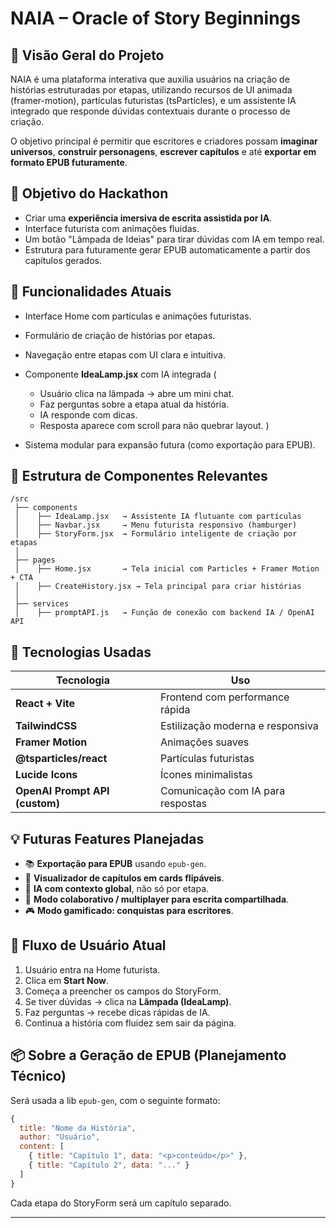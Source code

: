 # NAIA – Oracle of Story Beginnings

## 🧠 Visão Geral do Projeto

NAIA é uma plataforma interativa que auxilia usuários na criação de histórias estruturadas por etapas, utilizando recursos de UI animada (framer-motion), partículas futuristas (tsParticles), e um assistente IA integrado que responde dúvidas contextuais durante o processo de criação.

O objetivo principal é permitir que escritores e criadores possam **imaginar universos**, **construir personagens**, **escrever capítulos** e até **exportar em formato EPUB futuramente**.

## 🎯 Objetivo do Hackathon

* Criar uma **experiência imersiva de escrita assistida por IA**.
* Interface futurista com animações fluidas.
* Um botão "Lâmpada de Ideias" para tirar dúvidas com IA em tempo real.
* Estrutura para futuramente gerar EPUB automaticamente a partir dos capítulos gerados.

## 🚀 Funcionalidades Atuais

* Interface Home com partículas e animações futuristas.
* Formulário de criação de histórias por etapas.
* Navegação entre etapas com UI clara e intuitiva.
* Componente **IdeaLamp.jsx** com IA integrada (

  * Usuário clica na lâmpada → abre um mini chat.
  * Faz perguntas sobre a etapa atual da história.
  * IA responde com dicas.
  * Resposta aparece com scroll para não quebrar layout.
    )
* Sistema modular para expansão futura (como exportação para EPUB).

## 📁 Estrutura de Componentes Relevantes

```
/src
 ├── components
 │    ├── IdeaLamp.jsx   → Assistente IA flutuante com partículas
 │    ├── Navbar.jsx     → Menu futurista responsivo (hamburger)
 │    ├── StoryForm.jsx  → Formulário inteligente de criação por etapas
 │
 ├── pages
 │    ├── Home.jsx       → Tela inicial com Particles + Framer Motion + CTA
 │    ├── CreateHistory.jsx → Tela principal para criar histórias
 │
 ├── services
 │    ├── promptAPI.js   → Função de conexão com backend IA / OpenAI API
```

## 🧩 Tecnologias Usadas

| Tecnologia                     | Uso                               |
| ------------------------------ | --------------------------------- |
| **React + Vite**               | Frontend com performance rápida   |
| **TailwindCSS**                | Estilização moderna e responsiva  |
| **Framer Motion**              | Animações suaves                  |
| **@tsparticles/react**         | Partículas futuristas             |
| **Lucide Icons**               | Ícones minimalistas               |
| **OpenAI Prompt API (custom)** | Comunicação com IA para respostas |

## 💡 Futuras Features Planejadas

* 📚 **Exportação para EPUB** usando `epub-gen`.
* 🎴 **Visualizador de capítulos em cards flipáveis**.
* 🧠 **IA com contexto global**, não só por etapa.
* 👥 **Modo colaborativo / multiplayer para escrita compartilhada**.
* 🎮 **Modo gamificado: conquistas para escritores**.

## 📌 Fluxo de Usuário Atual

1. Usuário entra na Home futurista.
2. Clica em **Start Now**.
3. Começa a preencher os campos do StoryForm.
4. Se tiver dúvidas → clica na **Lâmpada (IdeaLamp)**.
5. Faz perguntas → recebe dicas rápidas de IA.
6. Continua a história com fluidez sem sair da página.

## 📦 Sobre a Geração de EPUB (Planejamento Técnico)

Será usada a lib `epub-gen`, com o seguinte formato:

```js
{
  title: "Nome da História",
  author: "Usuário",
  content: [
    { title: "Capítulo 1", data: "<p>conteúdo</p>" },
    { title: "Capítulo 2", data: "..." }
  ]
}
```

Cada etapa do StoryForm será um capítulo separado.

---

